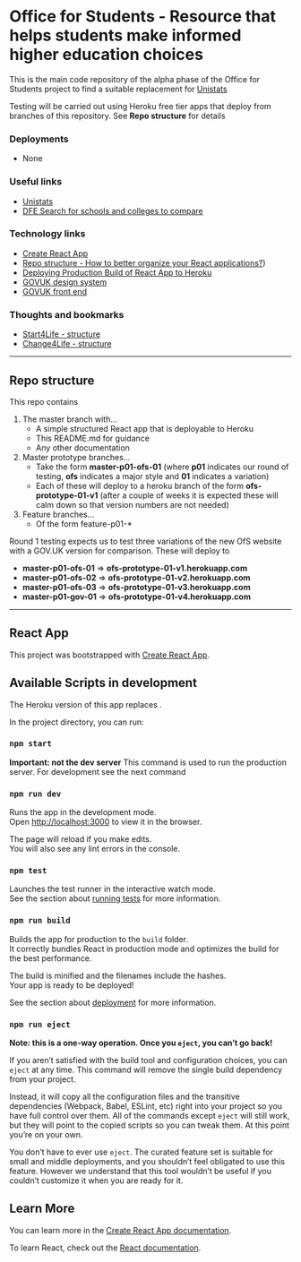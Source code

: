 # Office for Students - Resource that helps students make informed higher education choices

This is the main code repository of the alpha phase of the Office for Students project to find a suitable replacement for [Unistats](https://unistats.ac.uk/)

Testing will be carried out using Heroku free tier apps that deploy from branches of this repository. See **Repo structure** for details

### Deployments
- None

### Useful links
- [Unistats](https://unistats.ac.uk/)
- [DFE Search for schools and colleges to compare](https://www.compare-school-performance.service.gov.uk/)

### Technology links
- [Create React App](https://github.com/facebook/create-react-app)
- [Repo structure - How to better organize your React applications?](https://medium.com/@alexmngn/how-to-better-organize-your-react-applications-2fd3ea1920f1))
- [Deploying Production Build of React App to Heroku](https://medium.com/quick-code/deploying-production-build-of-react-app-to-heroku-2548d8bf6936)
- [GOVUK design system](https://design-system.service.gov.uk/)
- [GOVUK front end](https://github.com/alphagov/govuk-frontend)

### Thoughts and bookmarks
- [Start4Life - structure](https://www.nhs.uk/start4life)
- [Change4Life - structure](https://change4life.service.nhs.uk/change4life)


------------------------------

## Repo structure

This repo contains
1. The master branch with...
    * A simple structured React app that is deployable to Heroku
    * This README.md for guidance
    * Any other documentation
2. Master prototype branches...
    * Take the form **master-p01-ofs-01** (where **p01** indicates our round of testing, **ofs** indicates a major style and **01** indicates a variation)
    * Each of these will deploy to a heroku branch of the form **ofs-prototype-01-v1** (after a couple of weeks it is expected these will calm down so that version numbers are not needed)
3. Feature branches...
    * Of the form feature-p01-*

Round 1 testing expects us to test three variations of the new OfS website with a GOV.UK version for comparison. These will deploy to
* **master-p01-ofs-01** => **ofs-prototype-01-v1.herokuapp.com**
* **master-p01-ofs-02** => **ofs-prototype-01-v2.herokuapp.com**
* **master-p01-ofs-03** => **ofs-prototype-01-v3.herokuapp.com**
* **master-p01-gov-01** => **ofs-prototype-01-v4.herokuapp.com**

------------------------------

## React App

This project was bootstrapped with [Create React App](https://github.com/facebook/create-react-app).

## Available Scripts in development

The Heroku version of this app replaces . 

In the project directory, you can run:

### `npm start`

**Important: not the dev server**
This command is used to run the production server. For development see the next command

### `npm run dev`

Runs the app in the development mode.<br>
Open [http://localhost:3000](http://localhost:3000) to view it in the browser.

The page will reload if you make edits.<br>
You will also see any lint errors in the console.

### `npm test`

Launches the test runner in the interactive watch mode.<br>
See the section about [running tests](https://facebook.github.io/create-react-app/docs/running-tests) for more information.

### `npm run build`

Builds the app for production to the `build` folder.<br>
It correctly bundles React in production mode and optimizes the build for the best performance.

The build is minified and the filenames include the hashes.<br>
Your app is ready to be deployed!

See the section about [deployment](https://facebook.github.io/create-react-app/docs/deployment) for more information.

### `npm run eject`

**Note: this is a one-way operation. Once you `eject`, you can’t go back!**

If you aren’t satisfied with the build tool and configuration choices, you can `eject` at any time. This command will remove the single build dependency from your project.

Instead, it will copy all the configuration files and the transitive dependencies (Webpack, Babel, ESLint, etc) right into your project so you have full control over them. All of the commands except `eject` will still work, but they will point to the copied scripts so you can tweak them. At this point you’re on your own.

You don’t have to ever use `eject`. The curated feature set is suitable for small and middle deployments, and you shouldn’t feel obligated to use this feature. However we understand that this tool wouldn’t be useful if you couldn’t customize it when you are ready for it.

## Learn More

You can learn more in the [Create React App documentation](https://facebook.github.io/create-react-app/docs/getting-started).

To learn React, check out the [React documentation](https://reactjs.org/).